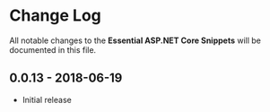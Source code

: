 # Change Log

All notable changes to the **Essential ASP.NET Core Snippets** will be documented in this file.

## 0.0.13 - 2018-06-19

* Initial release
